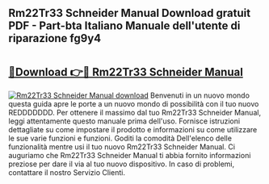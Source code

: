 ## Rm22Tr33 Schneider Manual Download gratuit PDF - Part-bta Italiano Manuale dell'utente di riparazione fg9y4

# <h2><a href="http://dfcw4o.blite.top/?on=Rm22Tr33+Schneider+Manual">🔗Download 👉🔴 Rm22Tr33 Schneider Manual</a></h2>

[![Rm22Tr33 Schneider Manual download](https://i.imgur.com/lujVjoI.png)](http://dfcw4o.blite.top/?on=Rm22Tr33+Schneider+Manual)
Benvenuti in un nuovo mondo questa guida apre le porte a un nuovo mondo di possibilità con il tuo nuovo REDDDDDDD. Per ottenere il massimo dal tuo Rm22Tr33 Schneider Manual, leggi attentamente questo manuale prima dell'uso. Fornisce istruzioni dettagliate su come impostare il prodotto e informazioni su come utilizzare le sue varie funzioni e funzioni. Goditi la comodità Dell'elenco delle funzionalità mentre usi il tuo nuovo Rm22Tr33 Schneider Manual. Ci auguriamo che Rm22Tr33 Schneider Manual ti abbia fornito informazioni preziose per dare il via al tuo nuovo dispositivo. In caso di problemi, contattare il nostro Servizio Clienti.
